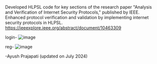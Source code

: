 Developed HLPSL code for key sections of the research paper "Analysis and Verification of Internet Security Protocols," published by IEEE.
Enhanced protocol verification and validation by implementing internet security protocols in HLPSL.
https://ieeexplore.ieee.org/abstract/document/10463309

login-
![image](https://github.com/ScarryParrot/SPAN-HLPSL/assets/110553838/d2542f43-3520-450d-968d-ffa5ed069bbc)

reg-
![image](https://github.com/ScarryParrot/SPAN-HLPSL/assets/110553838/3e28c498-8d99-4082-ad0e-c722a7bc07c5)

-Ayush Prajapati (updated on July 2024)
